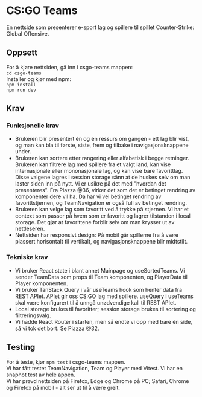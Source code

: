 # CS:GO Teams

En nettside som presenterer e-sport lag og spillere til spillet Counter-Strike: Global Offensive.

## Oppsett

For å kjøre nettsiden, gå inn i csgo-teams mappen:  
`cd csgo-teams`  
Installer og kjør med npm:  
`npm install`  
`npm run dev`

## Krav

### Funksjonelle krav

- Brukeren blir presentert én og én ressurs om gangen - ett lag blir vist, og man kan bla til første, siste, frem og tilbake i navigasjonsknappene under.
- Brukeren kan sortere etter rangering eller alfabetisk i begge retninger. Brukeren kan filtrere lag med spillere fra et valgt land, kan vise internasjonale eller mononasjonale lag, og kan vise bare favorittlag. Disse valgene lagres i session storage sånn at de huskes selv om man laster siden inn på nytt. Vi er usikre på det med "hvordan det presenteres". Fra Piazza @36, virker det som det er betinget rendring av komponenter dere vil ha. Da har vi vel betinget rendring av favorittstjernen, og TeamNavigation er også full av betinget rendring.
- Brukeren kan velge lag som favoritt ved å trykke på stjernen. Vi har et context som passer på hvem som er favoritt og lagrer tilstanden i local storage. Det gjør at favorittene forblir selv om man krysser ut av nettleseren.
- Nettsiden har responsivt design: På mobil går spillerne fra å være plassert horisontalt til vertikalt, og navigasjonsknappene blir midtstilt.

### Tekniske krav

- Vi bruker React state i blant annet Mainpage og useSortedTeams. Vi sender TeamData som props til Team komponenten, og PlayerData til Player komponenten.
- Vi bruker TanStack Query i vår useTeams hook som henter data fra REST APIet. APIet gir oss CS:GO lag med spillere. useQuery i useTeams skal være konfigurert til å unngå unødvendige kall til REST APIet.
- Local storage brukes til favoritter; session storage brukes til sortering og filtreringsvalg.
- Vi hadde React Router i starten, men så endte vi opp med bare én side, så vi tok det bort. Se Piazza @32.

## Testing

For å teste, kjør `npm test` i csgo-teams mappen.  
Vi har fått testet TeamNavigation, Team og Player med Vitest.
Vi har en snaphot test av hele appen.  
Vi har prøvd nettsiden på Firefox, Edge og Chrome på PC; Safari, Chrome og Firefox på mobil - alt ser ut til å være greit.
